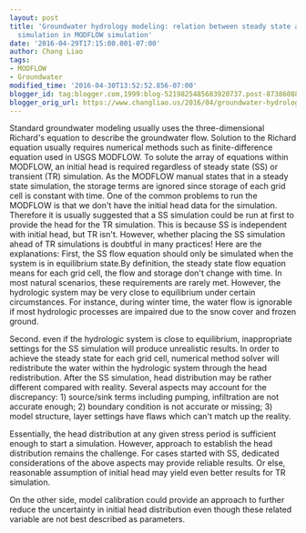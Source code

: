 ```yaml
---
layout: post
title: 'Groundwater hydrology modeling: relation between steady state and transient
  simulation in MODFLOW simulation'
date: '2016-04-29T17:15:00.001-07:00'
author: Chang Liao
tags:
- MODFLOW
- Groundwater
modified_time: '2016-04-30T13:52:52.856-07:00'
blogger_id: tag:blogger.com,1999:blog-5219825485683920737.post-8738608850004999002
blogger_orig_url: https://www.changliao.us/2016/04/groundwater-hydrology-modeling-001.html
---
```


Standard groundwater modeling usually uses the three-dimensional Richard's 
equation to describe the groundwater flow. Solution to the Richard equation 
usually requires numerical methods such as finite-difference equation used in 
USGS MODFLOW. 
To solute the array of equations within MODFLOW, an initial head is required 
regardless of steady state (SS) or transient (TR) simulation. 
As the MODFLOW manual states that in a steady state simulation, the storage 
terms are ignored since storage of each grid cell is constant with time. 
One of the common problems to run the MODFLOW is  that we don't have the 
initial head data for the simulation. Therefore it is usually suggested that a 
SS simulation could be run at first to provide the head for the TR simulation. 
This is because SS is independent with initial head, but TR isn't. 
However, whether placing the SS simulation ahead of TR simulations is doubtful 
in many practices! Here are the explanations: 
First, the SS flow equation should only be simulated when the system is in 
equilibrium state.By definition, the steady state flow equation means for each 
grid cell, the flow and storage don't change with time. In most natural 
scenarios, these requirements are rarely met. However, the hydrologic system 
may be very close to equilibrium under certain circumstances. For instance, 
during winter time, the water flow is ignorable if most hydrologic processes 
are impaired due to the snow cover and frozen ground. 

Second. even if the hydrologic system is close to equilibrium, inappropriate 
settings for the SS simulation will produce unrealistic results. In order to 
achieve the steady state for each grid cell, numerical method solver will 
redistribute the water within the hydrologic system through the head 
redistribution. After the SS simulation, head distribution may be rather 
different compared with reality. Several aspects may account for the 
discrepancy: 1) source/sink terms including pumping, infiltration are not 
accurate enough; 2) boundary condition is not accurate or missing; 3) model 
structure, layer settings have flaws which can't match up the reality. 

Essentially, the head distribution at any given stress period is sufficient 
enough to start a simulation. However, approach to establish the head 
distribution remains the challenge. For cases started with SS, dedicated 
considerations of the above aspects may provide reliable results. Or else, 
reasonable assumption of initial head may yield even better results for TR 
simulation. 

On the other side, model calibration could provide an approach to further 
reduce the uncertainty in initial head distribution even though these related 
variable are not best described as parameters. 